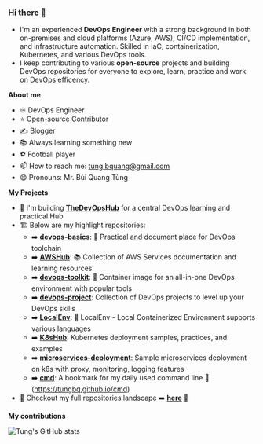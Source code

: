 ### Hi there 👋
- I'm an experienced **DevOps Engineer** with a strong background in both on-premises and cloud platforms (Azure, AWS), CI/CD implementation, and infrastructure automation. Skilled in IaC, containerization, Kubernetes, and various DevOps tools.
- I keep contributing to various **open-source** projects and building DevOps repositories for everyone to explore, learn, practice and work on DevOps efficency.

**About me**
- ♾️ DevOps Engineer
- ⭐ Open-source Contributor
- ✍️ Blogger
- 📚 Always learning something new
- ⚽ Football player
- 📫 How to reach me: tung.bquang@gmail.com
- 😄 Pronouns: Mr. Bùi Quang Tùng

**My Projects**
-  🚀 I'm building [**TheDevOpsHub**](https://github.com/TheDevOpsHub) for a central DevOps learning and practical Hub
- 🏗️ Below are my highlight repositories:
   - ➡️ [**devops-basics**](https://github.com/tungbq/devops-basics): 🚀 Practical and document place for DevOps toolchain
   - ➡️ [**AWSHub**](https://github.com/tungbq/AWSHub): 📚 Collection of AWS Services documentation and learning resources
   - ➡️ [**devops-toolkit**](https://github.com/tungbq/devops-toolkit): 🐳 Container image for an all-in-one DevOps environment with popular tools
   - ➡️ [**devops-project**](https://github.com/tungbq/devops-project): Collection of DevOps projects to level up your DevOps skills
   - ➡️ [**LocalEnv**](https://github.com/tungbq/LocalEnv): 🐳 LocalEnv - Local Containerized Environment supports various languages
   - ➡️ [**K8sHub**](https://github.com/tungbq/K8sHub): Kubernetes deployment samples, practices, and examples
   - ➡️ [**microservices-deployment**](https://github.com/TheDevOpsHub/microservices-deployment): Sample microservices deployment on k8s with proxy, monitoring, logging features
   - ➡️ [**cmd**](https://github.com/tungbq/cmd): A bookmark for my daily used command line :bookmark: (https://tungbq.github.io/cmd)
- 👀 Checkout my full repositories landscape ➡️ [**here**](https://github.com/tungbq/repos/blob/main/README.md) 🚀

**My contributions**

![Tung's GitHub stats](https://github-readme-stats.vercel.app/api?username=tungbq&count_private=true&theme=tokyonight&show_icons=true)
<!--![GitHub Streak](https://streak-stats.demolab.com?user=tungbq&theme=dark)
